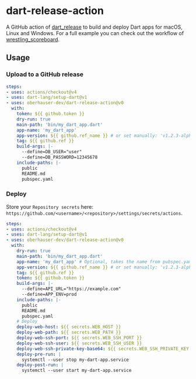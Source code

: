 # dart-release-action

A GitHub action of [dart_release](https://github.com/Oberhauser-Dev/dart_packages/tree/main/packages/dart_release) to build and deploy Dart apps for macOS, Linux and Windows.
For a full example you can check out the workflow of [wrestling_scoreboard](https://github.com/Oberhauser-Dev/wrestling_scoreboard/blob/main/.github/workflows/release-server.yml).

## Usage

### Upload to a GitHub release

```yaml
steps:
- uses: actions/checkout@v4
- uses: dart-lang/setup-dart@v1
- uses: oberhauser-dev/dart-release-action@v0
  with:
    token: ${{ github.token }}
    dry-run: true
    main-path: 'bin/my_dart_app.dart'
    app-name: 'my_dart_app'
    app-version: ${{ github.ref_name }} # or set manually: 'v1.2.3-alpha.4'
    tag: ${{ github.ref }}
    build-args: |-
      --define=DB_USER="user"
      --define=DB_PASSWORD=12345678
    include-paths: |-
      public
      README.md
      pubspec.yaml
```

### Deploy

Store your `Repository secrets` here: `https://github.com/<username>/<repository>/settings/secrets/actions`.

```yaml
steps:
- uses: actions/checkout@v4
- uses: dart-lang/setup-dart@v1
- uses: oberhauser-dev/dart-release-action@v0
  with:
    dry-run: true
    main-path: 'bin/my_dart_app.dart'
    app-name: 'my_dart_app' # Optional, takes the name from pubspec.yaml by default
    app-version: ${{ github.ref_name }} # or set manually: 'v1.2.3-alpha.4', optional, takes the version from pubspec.yaml by default
    tag: ${{ github.ref }}
    token: ${{ github.token }}
    build-args: |-
      --define=API_URL="https://example.com"
      --define=APP_ENV=prod
    include-paths: |-
      public
      README.md
      pubspec.yaml
    # Deploy
    deploy-web-host: ${{ secrets.WEB_HOST }}
    deploy-web-path: ${{ secrets.WEB_PATH }}
    deploy-web-ssh-port: ${{ secrets.WEB_SSH_PORT }}
    deploy-web-ssh-user: ${{ secrets.WEB_SSH_USER }}
    deploy-web-ssh-private-key-base64: ${{ secrets.WEB_SSH_PRIVATE_KEY }}
    deploy-pre-run: |
      systemctl --user stop my-dart-app.service 
    deploy-post-run: |
      systemctl --user start my-dart-app.service
```
